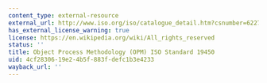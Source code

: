 ```yaml
---
content_type: external-resource
external_url: http://www.iso.org/iso/catalogue_detail.htm?csnumber=62274
has_external_license_warning: true
license: https://en.wikipedia.org/wiki/All_rights_reserved
status: ''
title: Object Process Methodology (OPM) ISO Standard 19450
uid: 4cf28306-19e2-4b5f-883f-defc1b3e4233
wayback_url: ''
---
```


